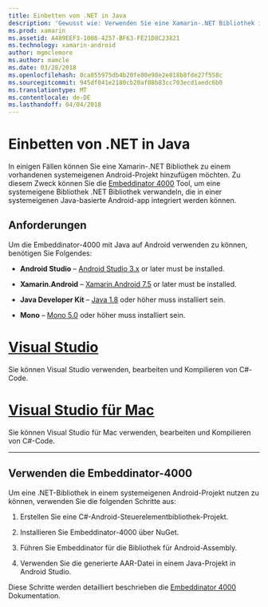 ```yaml
---
title: Einbetten von .NET in Java
description: 'Gewusst wie: Verwenden Sie eine Xamarin-.NET Bibliothek in einer Java-basierte systemeigenen Android-Projekt'
ms.prod: xamarin
ms.assetid: A489EEF3-1008-4257-BF63-FE21D8C23821
ms.technology: xamarin-android
author: mgmclemore
ms.author: mamcle
ms.date: 03/28/2018
ms.openlocfilehash: 0ca855975db4b20fe80e98e2e818b8fde27f558c
ms.sourcegitcommit: 945df041e2180cb20af08b83cc703ecd1aedc6b0
ms.translationtype: MT
ms.contentlocale: de-DE
ms.lasthandoff: 04/04/2018
---
```

# <a name="embedding-net-in-java"></a>Einbetten von .NET in Java

In einigen Fällen können Sie eine Xamarin-.NET Bibliothek zu einem vorhandenen systemeigenen Android-Projekt hinzufügen möchten. Zu diesem Zweck können Sie die [Embeddinator 4000](https://mono.github.io/Embeddinator-4000/) Tool, um eine systemeigene Bibliothek .NET Bibliothek verwandeln, die in einer systemeigenen Java-basierte Android-app integriert werden können.

 
## <a name="requirements"></a>Anforderungen

Um die Embeddinator-4000 mit Java auf Android verwenden zu können, benötigen Sie Folgendes:

-   **Android Studio** &ndash; [Android Studio 3.x](https://developer.android.com/studio/preview/index.html) or later must be installed.

-   **Xamarin.Android** &ndash; [Xamarin.Android 7.5](https://www.visualstudio.com/xamarin/) or later must be installed.

-   **Java Developer Kit** &ndash; [Java 1.8](http://www.oracle.com/technetwork/java/javase/downloads/jdk8-downloads-2133151.html) oder höher muss installiert sein.

-   **Mono** &ndash; [Mono 5.0](http://www.mono-project.com/download/) oder höher muss installiert sein.


# <a name="visual-studiotabvswin"></a>[Visual Studio](#tab/vswin)

Sie können Visual Studio verwenden, bearbeiten und Kompilieren von C#-Code.

# <a name="visual-studio-for-mactabvsmac"></a>[Visual Studio für Mac](#tab/vsmac)

Sie können Visual Studio für Mac verwenden, bearbeiten und Kompilieren von C#-Code.

-----

 
## <a name="using-the-embeddinator-4000"></a>Verwenden die Embeddinator-4000

Um eine .NET-Bibliothek in einem systemeigenen Android-Projekt nutzen zu können, verwenden Sie die folgenden Schritte aus:

1.  Erstellen Sie eine C#-Android-Steuerelementbibliothek-Projekt.

2.  Installieren Sie Embeddinator-4000 über NuGet.

3.  Führen Sie Embeddinator für die Bibliothek für Android-Assembly.

4.  Verwenden Sie die generierte AAR-Datei in einem Java-Projekt in Android Studio.

Diese Schritte werden detailliert beschrieben die [Embeddinator 4000](https://mono.github.io/Embeddinator-4000/getting-started-java-android.html) Dokumentation.
